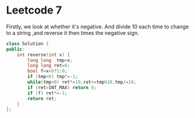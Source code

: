 # Leetcode 7
Firstly, we look at whether it's negative.
And divide 10 each time to change to a string ,and reverse it then times the negative sign.


```cpp
class Solution {
public:
    int reverse(int x) {
        long long  tmp=x;
        long long ret=0;
        bool f=x<0?1:0;
        if (tmp<0) tmp*=-1;
        while(tmp>0) ret*=10,ret+=tmp%10,tmp/=10;
        if (ret>INT_MAX) return 0;
        if (f) ret*=-1;
        return ret;
    }
};
```
